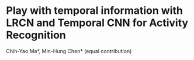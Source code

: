# Play with temporal information with LRCN and Temporal CNN for Activity Recognition

Chih-Yao Ma*, Min-Hung Chen* (equal contribution)

